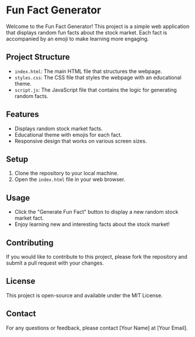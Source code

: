 # Fun Fact Generator

Welcome to the Fun Fact Generator! This project is a simple web application that displays random fun facts about the stock market. Each fact is accompanied by an emoji to make learning more engaging.

## Project Structure

- `index.html`: The main HTML file that structures the webpage.
- `styles.css`: The CSS file that styles the webpage with an educational theme.
- `script.js`: The JavaScript file that contains the logic for generating random facts.

## Features

- Displays random stock market facts.
- Educational theme with emojis for each fact.
- Responsive design that works on various screen sizes.

## Setup

1. Clone the repository to your local machine.
2. Open the `index.html` file in your web browser.

## Usage

- Click the "Generate Fun Fact" button to display a new random stock market fact.
- Enjoy learning new and interesting facts about the stock market!

## Contributing

If you would like to contribute to this project, please fork the repository and submit a pull request with your changes.

## License

This project is open-source and available under the MIT License.

## Contact

For any questions or feedback, please contact [Your Name] at [Your Email].


